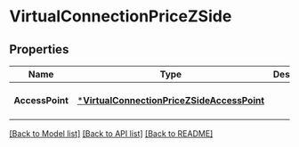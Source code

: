 # VirtualConnectionPriceZSide

## Properties
Name | Type | Description | Notes
------------ | ------------- | ------------- | -------------
**AccessPoint** | [***VirtualConnectionPriceZSideAccessPoint**](VirtualConnectionPriceZSide_accessPoint.md) |  | [optional] [default to null]

[[Back to Model list]](../README.md#documentation-for-models) [[Back to API list]](../README.md#documentation-for-api-endpoints) [[Back to README]](../README.md)

